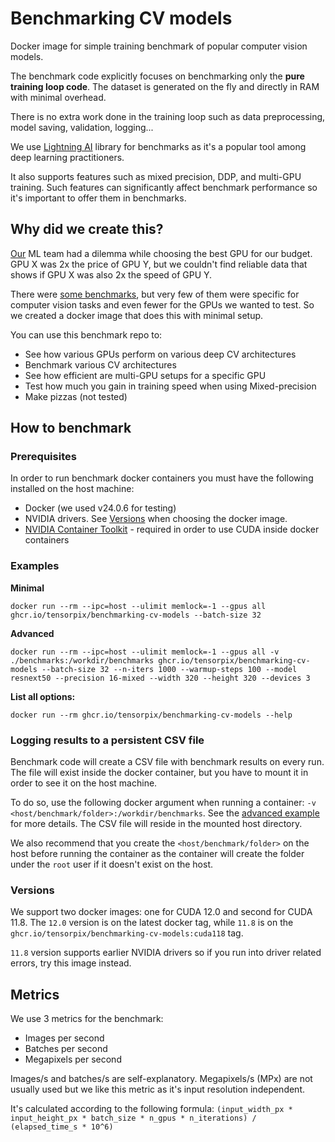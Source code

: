 # Benchmarking CV models

Docker image for simple training benchmark of popular computer vision models.

The benchmark code explicitly focuses on benchmarking only the **pure training loop code**. The dataset is
generated on the fly and directly in RAM with minimal overhead.

There is no extra work done in the training loop such as data preprocessing, model saving, validation, logging...

We use [Lightning AI](https://lightning.ai/) library for benchmarks as it's a popular tool among deep learning practitioners.

It also supports features such as mixed precision, DDP, and multi-GPU training.
Such features can significantly affect benchmark performance so it's important to offer them in benchmarks.

## Why did we create this?

[Our](https://tensorpix.ai) ML team had a dilemma while choosing the best GPU for our budget. GPU X was 2x the price of GPU Y, but we couldn't find reliable data that shows if GPU X was also 2x the speed of GPU Y.

There were [some benchmarks](https://lambdalabs.com/gpu-benchmarks), but very few of them were specific for computer vision tasks and even fewer for the GPUs we wanted to test. So we created a docker image that does this with minimal setup.

You can use this benchmark repo to:

- See how various GPUs perform on various deep CV architectures
- Benchmark various CV architectures
- See how efficient are multi-GPU setups for a specific GPU
- Test how much you gain in training speed when using Mixed-precision
- Make pizzas (not tested)

## How to benchmark

### Prerequisites

In order to run benchmark docker containers you must have the following installed on the host machine:

- Docker (we used v24.0.6 for testing)
- NVIDIA drivers. See [Versions](#versions) when choosing the docker image.
- [NVIDIA Container Toolkit](https://docs.nvidia.com/datacenter/cloud-native/container-toolkit/latest/install-guide.html) - required in order to use CUDA inside docker containers

### Examples

**Minimal**

`docker run --rm --ipc=host --ulimit memlock=-1 --gpus all ghcr.io/tensorpix/benchmarking-cv-models --batch-size 32`

**Advanced**

`docker run --rm --ipc=host --ulimit memlock=-1 --gpus all -v ./benchmarks:/workdir/benchmarks ghcr.io/tensorpix/benchmarking-cv-models --batch-size 32 --n-iters 1000 --warmup-steps 100 --model resnext50 --precision 16-mixed --width 320 --height 320 --devices 3`

**List all options:**

`docker run --rm ghcr.io/tensorpix/benchmarking-cv-models --help`

### Logging results to a persistent CSV file

Benchmark code will create a CSV file with benchmark results on every run. The file will exist inside the docker container, but you have to mount it in order to see it on the host machine.

To do so, use the following docker argument when running a container: `-v <host/benchmark/folder>:/workdir/benchmarks`. See the [advanced example](#examples) for more details. The CSV file will reside in the mounted host directory.

We also recommend that you create the `<host/benchmark/folder>` on the host before running the container as the container will create the folder under the `root` user if it doesn't exist on the host.

### Versions

We support two docker images: one for CUDA 12.0 and second for CUDA 11.8. The `12.0` version is on the latest docker tag, while `11.8` is on the `ghcr.io/tensorpix/benchmarking-cv-models:cuda118` tag.

`11.8` version supports earlier NVIDIA drivers so if you run into driver related errors, try this image instead.

## Metrics

We use 3 metrics for the benchmark:

- Images per second
- Batches per second
- Megapixels per second

Images/s and batches/s are self-explanatory. Megapixels/s (MPx) are not usually used but we like this metric as it's input resolution independent.

It's calculated according to the following formula: `(input_width_px * input_height_px * batch_size * n_gpus * n_iterations) / (elapsed_time_s * 10^6)`
